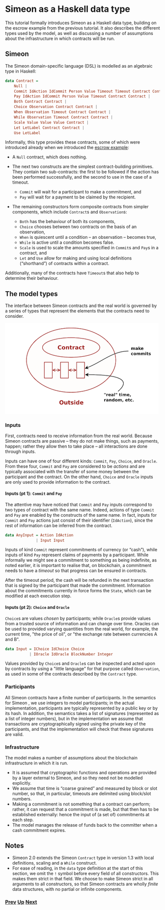 # Simeon as a Haskell data type

This tutorial formally introduces Simeon as a Haskell data type, building on the escrow example from the previous tutorial. It also describes the different types used by the model, as well as discussing a number of assumptions about the infrastructure in which contracts will be run.

## Simeon

The Simeon domain-specific language (DSL) is modelled as an algebraic type in Haskell:

```haskell
data Contract =
    Null |
    Commit IdAction IdCommit Person Value Timeout Timeout Contract Contract |
    Pay IdAction IdCommit Person Value Timeout Contract Contract |
    Both Contract Contract |
    Choice Observation Contract Contract |
    When Observation Timeout Contract Contract |
    While Observation Timeout Contract Contract |
    Scale Value Value Value Contract |
    Let LetLabel Contract Contract |
    Use LetLabel
```

Informally, this type provides these contracts, some of which were introduced already when we introduced the [escrow example](./escrow-ex.md):
- A `Null` contract, which does nothing. 
- The next two constructs are the simplest contract-building primitives. They contain two sub-contracts: the first to be followed if the action has been performed successfully, and the second to use in the case of a timeout.
    - `Commit` will wait for a participant to make a commitment, and 
    - `Pay` will wait for a payment to be claimed by the recipient.
 
- The remaining constructors form composite contracts from simpler components, which include `Contract`s and `Observation`s: 
  - `Both` has the behaviour of both its components, 
  - `Choice` chooses between two contracts on the basis of an observation,  
  - `When` is quiescent until a condition – an observation – becomes true,
  - `While` is active until a condition becomes false.
  - `Scale` is used to scale the amounts specified in `Commit`s and `Pay`s in a contract, and
  - `Let` and `Use` allow for making and using local definitions (“shorthand”) of contracts within a contract.

Additionally, many of the contracts have `Timeout`s that also help to determine their behaviour. 


## The model types

The interface between Simeon contracts and the real world is governed by a series of types that represent the elements that the contracts need to consider.

![Environment](./pix/context.png)

### Inputs

First, contracts need to receive information from the real world. Because Simeon contracts are passive – they do not make things, such as payments,  happen; rather they allow then to take place –  all interactions are done through inputs.

Inputs can have one of four different kinds: `Commit`, `Pay`, `Choice`, and `Oracle`. From these four, `Commit` and `Pay` are considered to be _actions_ and are typically associated with the transfer of some money between the participant and the contract. On the other hand, `Choice` and `Oracle` inputs are only used to provide information to the contract.

#### Inputs (pt 1): `Commit` and `Pay`

The attentive may have noticed that `Commit` and `Pay` inputs correspond to two types of contract with the same name. Indeed, actions of type `Commit` and `Pay` are enabled by the constructs of the same name. In fact, inputs for `Commit` and `Pay` actions just consist of their identifier (`IdAction`), since the rest of information can be inferred from the contract.

```haskell
data AnyInput = Action IdAction
              | Input Input
```

Inputs of kind `Commit` represent commitments of currency (or “cash”), while inputs of kind `Pay` represent claims of payments by a participant. While informally we might see a commitment to something as being indefinite, as noted earlier, it is important to realise that, on blockchain, a commitment needs to have a _timeout_ so that progress can be ensured in contracts. 

After the timeout period, the cash will be refunded in the next transaction that is signed by the participant that made the commitment. Information about the commitments currently in force forms the `State`, which can be modified at each execution step.

#### Inputs (pt 2): `Choice` and `Oracle`

 `Choice`s are values _chosen_ by participants; while `Oracle`s provide values from a trusted source of information and can change over time. Oracles can be used to provided varying quantities from the real world, for example, the current time, "the price of oil", or "the exchange rate between currencies A and B".

```haskell
data Input = IChoice IdChoice Choice
           | IOracle IdOracle BlockNumber Integer
```

Values provided by `Choice`s and `Oracle`s can be inspected and acted upon by contracts by using a "little language" for that purpose called `Observation`, as used in some of the contracts described by the `Contract` type.

### Participants

All Simeon contracts have a finite number of participants. In the semantics for Simeon , we use integers to model participants; in the actual implementation, participants are typically represented by a public key or by its hash. In addition, the semantics takes a list of signatures (represented as a list of integer numbers), but in the implementation we assume that transactions are cryptographically signed using the private key of the participants, and that the implementation will check that these signatures are valid.

### Infrastructure 

The model makes a number of assumptions about the blockchain infrastructure in which it is run.

- It is assumed that cryptographic functions and operations are provided by a layer external to Simeon, and so they need not be modelled explicitly.
- We assume that time is “coarse grained” and measured by block or slot number, so that, in particular, timeouts are delimited using block/slot numbers.
- Making a commitment is not something that a contract can perform; rather, it can request that a commitment is made, but that then has to be established externally: hence the input of (a set of) commitments at each step.
- The model manages the release of funds back to the committer when a cash commitment expires.

## Notes

- Simeon 2.0 extends the Simeon `Contract` type in version 1.3 with local definitions, scaling and a `While` construct.
- For ease of reading, in the `data` type definition at the start of this section, we omit the `!` symbol before every field of all constructors. This makes them  strict in that field. We choose to make Simeon strict in all arguments to all constructors, so that Simeon contracts are wholly _finite_ data structures, with no partial or infinite components.

### [Prev](./escrow-ex.md) [Up](./README.md) [Next](./simeon-semantics.md)
